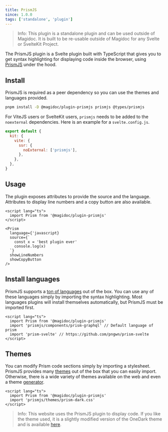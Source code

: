 ```yaml
---
title: PrismJS
since: 1.0.0
tags: ['standalone', 'plugin']
---
```


> Info: This plugin is a standalone plugin and can be used outside of Magidoc. It is built to be re-usable outside of Magidoc for any Svelte or SvelteKit Project.

The PrismJS plugin is a Svelte plugin built with TypeScript that gives you to get syntax highlighting for displaying code inside the browser, using [PrismJS](https://www.npmjs.com/package/prismjs) under the hood.

## Install

PrismJS is required as a peer dependency so you can use the themes and languages provided. 
```bash
pnpm install -D @magidoc/plugin-prismjs prismjs @types/prismjs
```

For ViteJS users or SvelteKit users, `prismjs` needs to be added to the `noexternal` dependencies. Here is an example for a `svelte.config.js`.

```javascript
export default {
  kit: {
    vite: {
      ssr: {
        noExternal: ['prismjs'],
      },
    },
  },
}
```

## Usage

The plugin exposes attributes to provide the source and the language. Attributes to display line numbers and a copy button are also available.

```svelte
<script lang="ts">
  import Prism from '@magidoc/plugin-prismjs'
</script>

<Prism
  language={'javascript}
  source={`
    const x = 'best plugin ever'
    console.log(x)
  `}
  showLineNumbers
  showCopyButton
/>

```
## Install languages

PrismJS supports a [ton of languages](https://prismjs.com/#supported-languages) out of the box. You can use any of these languages simply by importing the syntax highlighting. Most languages plugins will install themselves automatically, but PrismJS must be imported first.

```svelte
<script lang="ts">
  import Prism from '@magidoc/plugin-prismjs'
  import 'prismjs/components/prism-graphql' // Default language of prism
  import 'prism-svelte' // https://github.com/pngwn/prism-svelte
</script>
```

## Themes

You can modify Prism code sections simply by importing a stylesheet. PrismJS provides many [themes](https://github.com/PrismJS/prism/tree/master/themes) out of the box that you can easily import. Otherwise, there is a wide variety of themes available on the web and even a theme [generator](https://k88hudson.github.io/syntax-highlighting-theme-generator/www/). 

```svelte
<script lang="ts">
  import Prism from '@magidoc/plugin-prismjs'
  import 'prismjs/themes/prism-dark.css'
</script>
```

> Info: This website uses the PrismJS plugin to display code. If you like the theme used, it is a slightly modified version of the OneDark theme and is available [here](https://github.com/pelletier197/magidoc/blob/main/packages/docs/src/lib/components/common/markdown/prism-theme.css).
